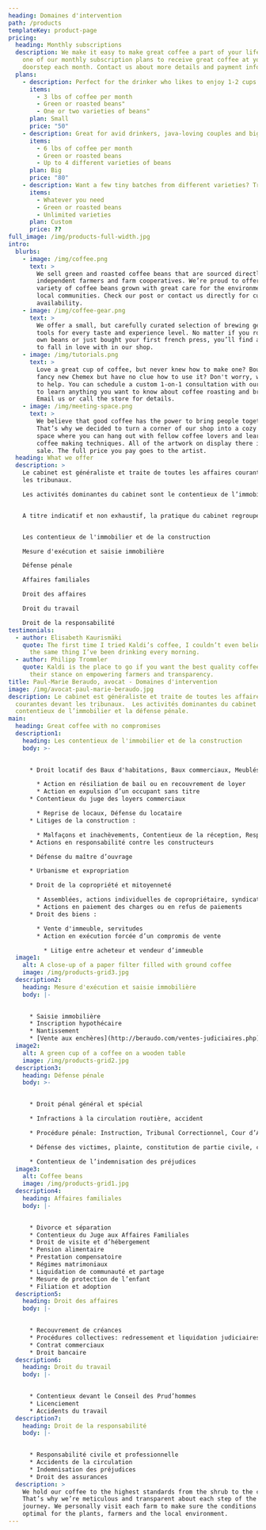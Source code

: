 ```yaml
---
heading: Domaines d'intervention
path: /products
templateKey: product-page
pricing:
  heading: Monthly subscriptions
  description: We make it easy to make great coffee a part of your life. Choose
    one of our monthly subscription plans to receive great coffee at your
    doorstep each month. Contact us about more details and payment info.
  plans:
    - description: Perfect for the drinker who likes to enjoy 1-2 cups per day.
      items:
        - 3 lbs of coffee per month
        - Green or roasted beans"
        - One or two varieties of beans"
      plan: Small
      price: "50"
    - description: Great for avid drinkers, java-loving couples and bigger crowds
      items:
        - 6 lbs of coffee per month
        - Green or roasted beans
        - Up to 4 different varieties of beans
      plan: Big
      price: "80"
    - description: Want a few tiny batches from different varieties? Try our custom plan
      items:
        - Whatever you need
        - Green or roasted beans
        - Unlimited varieties
      plan: Custom
      price: ??
full_image: /img/products-full-width.jpg
intro:
  blurbs:
    - image: /img/coffee.png
      text: >
        We sell green and roasted coffee beans that are sourced directly from
        independent farmers and farm cooperatives. We’re proud to offer a
        variety of coffee beans grown with great care for the environment and
        local communities. Check our post or contact us directly for current
        availability.
    - image: /img/coffee-gear.png
      text: >
        We offer a small, but carefully curated selection of brewing gear and
        tools for every taste and experience level. No matter if you roast your
        own beans or just bought your first french press, you’ll find a gadget
        to fall in love with in our shop.
    - image: /img/tutorials.png
      text: >
        Love a great cup of coffee, but never knew how to make one? Bought a
        fancy new Chemex but have no clue how to use it? Don't worry, we’re here
        to help. You can schedule a custom 1-on-1 consultation with our baristas
        to learn anything you want to know about coffee roasting and brewing.
        Email us or call the store for details.
    - image: /img/meeting-space.png
      text: >
        We believe that good coffee has the power to bring people together.
        That’s why we decided to turn a corner of our shop into a cozy meeting
        space where you can hang out with fellow coffee lovers and learn about
        coffee making techniques. All of the artwork on display there is for
        sale. The full price you pay goes to the artist.
  heading: What we offer
  description: >
    Le cabinet est généraliste et traite de toutes les affaires courantes devant
    les tribunaux.

    Les activités dominantes du cabinet sont le contentieux de l’immobilier et la défense pénale.


    A titre indicatif et non exhaustif, la pratique du cabinet regroupe les domaines d’activité suivants :


    Les contentieux de l'immobilier et de la construction

    Mesure d'exécution et saisie immobilière

    Défense pénale

    Affaires familiales

    Droit des affaires

    Droit du travail

    Droit de la responsabilité
testimonials:
  - author: Elisabeth Kaurismäki
    quote: The first time I tried Kaldi’s coffee, I couldn’t even believe that was
      the same thing I’ve been drinking every morning.
  - author: Philipp Trommler
    quote: Kaldi is the place to go if you want the best quality coffee. I love
      their stance on empowering farmers and transparency.
title: Paul-Marie Beraudo, avocat - Domaines d'intervention
image: /img/avocat-paul-marie-beraudo.jpg
description: Le cabinet est généraliste et traite de toutes les affaires
  courantes devant les tribunaux.  Les activités dominantes du cabinet sont le
  contentieux de l’immobilier et la défense pénale.
main:
  heading: Great coffee with no compromises
  description1:
    heading: Les contentieux de l'immobilier et de la construction
    body: >-
      

      * Droit locatif des Baux d'habitations, Baux commerciaux, Meublés et baux ruraux

        * Action en résiliation de bail ou en recouvrement de loyer
        * Action en expulsion d’un occupant sans titre
      * Contentieux du juge des loyers commerciaux

        * Reprise de locaux, Défense du locataire
      * Litiges de la construction :

        * Malfaçons et inachèvements, Contentieux de la réception, Responsabilité décennale, Vente en l’état futur d’achèvement, Contrat de construction de maison individuelle etc…
      * Actions en responsabilité contre les constructeurs

      * Défense du maître d’ouvrage

      * Urbanisme et expropriation

      * Droit de la copropriété et mitoyenneté

        * Assemblées, actions individuelles de copropriétaire, syndicat de copropriété, contentieux des charges de copropriété, syndic... actions en résolution des assemblées générales,
        * Actions en paiement des charges ou en refus de paiements
      * Droit des biens :

        * Vente d'immeuble, servitudes
        * Action en exécution forcée d’un compromis de vente

          * Litige entre acheteur et vendeur d’immeuble
  image1:
    alt: A close-up of a paper filter filled with ground coffee
    image: /img/products-grid3.jpg
  description2:
    heading: Mesure d'exécution et saisie immobilière
    body: |-
      

      * Saisie immobilière
      * Inscription hypothécaire
      * Nantissement
      * [Vente aux enchères](http://beraudo.com/ventes-judiciaires.php)
  image2:
    alt: A green cup of a coffee on a wooden table
    image: /img/products-grid2.jpg
  description3:
    heading: Défense pénale
    body: >-
      

      * Droit pénal général et spécial

      * Infractions à la circulation routière, accident

      * Procédure pénale: Instruction, Tribunal Correctionnel, Cour d’Assise, Tribunal pour Enfant

      * Défense des victimes, plainte, constitution de partie civile, citation Directe etc…

      * Contentieux de l’indemnisation des préjudices
  image3:
    alt: Coffee beans
    image: /img/products-grid1.jpg
  description4:
    heading: Affaires familiales
    body: |-
      

      * Divorce et séparation
      * Contentieux du Juge aux Affaires Familiales
      * Droit de visite et d’hébergement
      * Pension alimentaire
      * Prestation compensatoire
      * Régimes matrimoniaux
      * Liquidation de communauté et partage
      * Mesure de protection de l’enfant
      * Filiation et adoption
  description5:
    heading: Droit des affaires
    body: |-
      

      * Recouvrement de créances
      * Procédures collectives: redressement et liquidation judiciaires
      * Contrat commerciaux
      * Droit bancaire
  description6:
    heading: Droit du travail
    body: |-
      

      * Contentieux devant le Conseil des Prud’hommes
      * Licenciement
      * Accidents du travail
  description7:
    heading: Droit de la responsabilité
    body: |-
      

      * Responsabilité civile et professionnelle
      * Accidents de la circulation
      * Indemnisation des préjudices
      * Droit des assurances
  description: >
    We hold our coffee to the highest standards from the shrub to the cup.
    That’s why we’re meticulous and transparent about each step of the coffee’s
    journey. We personally visit each farm to make sure the conditions are
    optimal for the plants, farmers and the local environment.
---
```

